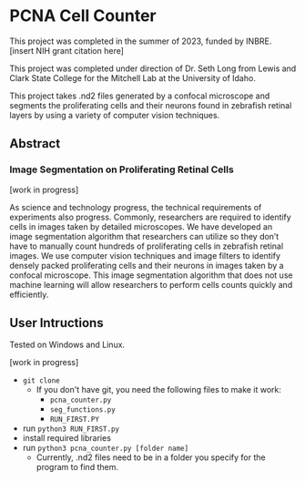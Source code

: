 # PCNA Cell Counter

This project was completed in the summer of 2023, funded by INBRE. [insert NIH grant citation here]

This project was completed under direction of Dr. Seth Long from Lewis and Clark State College for the Mitchell Lab at the University of Idaho.

This project takes .nd2 files generated by a confocal microscope and segments the proliferating cells and their neurons found in zebrafish retinal layers by using a variety of computer vision techniques.

## Abstract

### Image Segmentation on Proliferating Retinal Cells

[work in progress]

As science and technology progress, the technical requirements of experiments also progress. Commonly, researchers are required to identify cells in images taken by detailed microscopes. We have developed an image segmentation algorithm that researchers can utilize so they don’t have to manually count hundreds of proliferating cells in zebrafish retinal images. We use computer vision techniques and image filters to identify densely packed proliferating cells and their neurons in images taken by a confocal microscope. This image segmentation algorithm that does not use machine learning will allow researchers to perform cells counts quickly and efficiently.

## User Intructions

Tested on Windows and Linux.

[work in progress]
- `git clone`
    - If you don't have git, you need the following files to make it work:
        - `pcna_counter.py`
        - `seg_functions.py`
        - `RUN_FIRST.PY`
- run `python3 RUN_FIRST.py`
- install required libraries
- run `python3 pcna_counter.py [folder name]`
    - Currently, .nd2 files need to be in a folder you specify for the program to find them. 